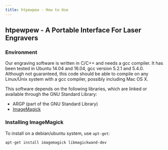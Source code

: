 ```yaml
---
title: htpewpew - How to Use
---
```


## htpewpew - A Portable Interface For Laser Engravers

### Environment

Our engraving software is written in C/C++ and needs a gcc compiler. It has been tested in Ubuntu 14.04 and 16.04, gcc version 5.2.1 and 5.4.0. Although not guaranteed, this code should be able to compile on any Linux/Unix system with a gcc compiler, possibly including Mac OS X.

This software depends on the following libraries, which are linked or available through the GNU Standard Library: <!-- TODO -->

* ARGP (part of the GNU Standard Library)
* [ImageMagick](https://www.imagemagick.org/script/download.php)

### Installing ImageMagick

To install on a debian/ubuntu system, use `apt-get`:

```bash
apt-get install imagemagick libmagickwand-dev
```

